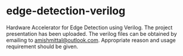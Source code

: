 # edge-detection-verilog
Hardware Accelerator for Edge Detection using Verilog.
The project presentation has been uploaded.
The verilog files can be obtained by emailing to amishmittal@outlook.com. Appropriate reason and usage requirement should be given.
